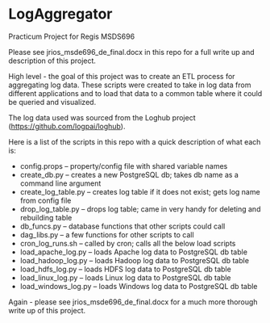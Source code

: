 # LogAggregator

Practicum Project for Regis MSDS696

Please see jrios_msde696_de_final.docx in this repo for a full write up and description of this project.

High level - the goal of this project was to create an ETL process for aggregating log data. These scripts were created to take in log data from different applications and to load that data to a common table where it could be queried and visualized.

The log data used was sourced from the Loghub project (https://github.com/logpai/loghub).

Here is a list of the scripts in this repo with a quick description of what each is:

- config.props – property/config file with shared variable names
- create_db.py – creates a new PostgreSQL db; takes db name as a command line argument
- create_log_table.py – creates log table if it does not exist; gets log name from config file
- drop_log_table.py – drops log table; came in very handy for deleting and rebuilding table
- db_funcs.py – database functions that other scripts could call
- dag_libs.py – a few functions for other scripts to call
- cron_log_runs.sh – called by cron; calls all the below load scripts
- load_apache_log.py – loads Apache log data to PostgreSQL db table
- load_hadoop_log.py – loads Hadoop log data to PostgreSQL db table
- load_hdfs_log.py – loads HDFS log data to PostgreSQL db table
- load_linux_log.py – loads Linux log data to PostgreSQL db table
- load_windows_log.py – loads Windows log data to PostgreSQL db table

Again - please see jrios_msde696_de_final.docx for a much more thorough write up of this project.
